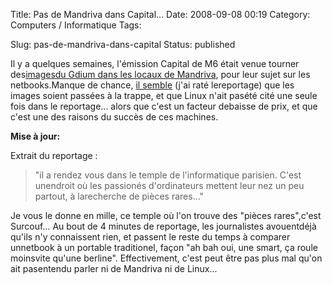 Title: Pas de Mandriva dans Capital...
Date: 2008-09-08 00:19
Category: Computers / Informatique
Tags: <?xml version="1.0" encoding="utf-8"?>

Slug: pas-de-mandriva-dans-capital
Status: published

Il y a quelques semaines, l'émission Capital de M6 était venue tourner des[imagesdu Gdium dans les locaux de Mandriva](\%22http://blog.mandriva.com/2008/07/17/m6-en-exclusivite-chez-mandriva/\%22), pour leur sujet sur les netbooks.Manque de chance, [il semble](\%22http://linuxfr.org/%7Esebastienb/27169.html\%22) (j'ai raté lereportage) que les images soient passées à la trappe, et que Linux n'ait pasété cité une seule fois dans le reportage... alors que c'est un facteur debaisse de prix, et que c'est une des raisons du succès de ces machines.

**Mise à jour:**

Extrait du reportage :

> "il a rendez vous dans le temple de l'informatique parisien. C'est unendroit où les passionés d'ordinateurs mettent leur nez un peu partout, à larecherche de pièces rares..."

Je vous le donne en mille, ce temple où l'on trouve des "pièces rares",c'est Surcouf... Au bout de 4 minutes de reportage, les journalistes avouentdéjà qu'ils n'y connaissent rien, et passent le reste du temps à comparer unnetbook à un portable traditionel, façon "ah bah oui, une smart, ça roule moinsvite qu'une berline". Effectivement, c'est peut être pas plus mal qu'on ait pasentendu parler ni de Mandriva ni de Linux...
